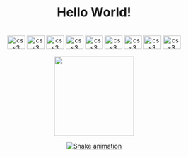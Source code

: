 <h1 align="center">Hello World!</h1>
<div align="center" style="display: inline_block"><br>
  <img align="center" alt="css3" height="30" width="40" src="https://cdn.jsdelivr.net/gh/devicons/devicon/icons/linux/linux-original.svg" />
  <img align="center" alt="css3" height="30" width="40" src="https://cdn.jsdelivr.net/gh/devicons/devicon/icons/html5/html5-original.svg" />
  <img align="center" alt="css3" height="30" width="40" src="https://cdn.jsdelivr.net/gh/devicons/devicon/icons/css3/css3-original.svg" />
  <img align="center" alt="css3" height="30" width="40" src="https://cdn.jsdelivr.net/gh/devicons/devicon/icons/javascript/javascript-original.svg" />
  <img align="center" alt="css3" height="30" width="40" src="https://cdn.jsdelivr.net/gh/devicons/devicon/icons/vuejs/vuejs-original.svg" />
  <img align="center" alt="css3" height="30" width="40" src="https://cdn.jsdelivr.net/gh/devicons/devicon/icons/php/php-original.svg" />
  <img align="center" alt="css3" height="30" width="40" src="https://cdn.jsdelivr.net/gh/devicons/devicon/icons/laravel/laravel-plain-wordmark.svg" />
  <img align="center" alt="css3" height="30" width="40" src="https://cdn.jsdelivr.net/gh/devicons/devicon/icons/c/c-original.svg">
  <img align="center" alt="css3" height="30" width="40" src="https://cdn.jsdelivr.net/gh/devicons/devicon/icons/java/java-original.svg" />
</div>
&nbsp;
<div align="center">
  <a href="https://github.com/joaoKuchnir">
  <img height="180em" src="https://github-readme-stats.vercel.app/api?username=joaoKuchnir&show_icons=true&theme=dracula&include_all_commits=true&count_private=true"/>

<div align="center">

 ![Snake animation](https://github.com/joaoKuchnir/joaoKuchnir/blob/output/github-contribution-grid-snake.svg)

</div>



 
 
 
 
 
